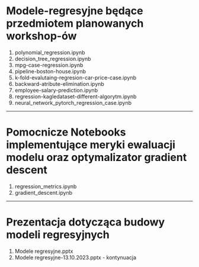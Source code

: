 # Modele-regresyjne będące przedmiotem planowanych workshop-ów
1. polynomial_regression.ipynb
2. decision_tree_regression.ipynb
3. mpg-case-regression.ipynb
4. pipeline-boston-house.ipynb
5. k-fold-evalutaing-regresion-car-price-case.ipynb
6. backward-atribute-elimination.ipynb
7. employee-salary-prediction.ipynb
8. regression-kagledataset-different-algorytm.ipynb
9. neural_network_pytorch_regression_case.ipynb
-----------------------------------------------------------------------------------------------------
# Pomocnicze  Notebooks  implementujące meryki ewaluacji modelu oraz optymalizator gradient descent 
1. regression_metrics.ipynb
2. gradient_descent.ipynb
-----------------------------------------------------------------------------------------------------
# Prezentacja dotycząca budowy modeli regresyjnych
1. Modele regresyjne.pptx 
2. Modele regresyjne-13.10.2023.pptx - kontynuacja
